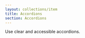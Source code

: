 ```yaml
---
layout: collections/item
title: Accordions
section: Accordions
---
```


<p class="abstract" style="border-bottom:hidden">Use clear and accessible accordions.<p>
